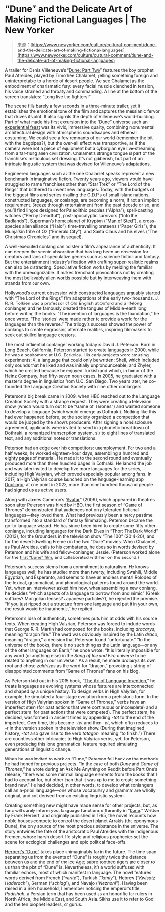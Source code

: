<!--yml
category: 未分类
date: 2024-05-29 13:28:53
-->

# “Dune” and the Delicate Art of Making Fictional Languages | The New Yorker

> 来源：[https://www.newyorker.com/culture/cultural-comment/dune-and-the-delicate-art-of-making-fictional-languages](https://www.newyorker.com/culture/cultural-comment/dune-and-the-delicate-art-of-making-fictional-languages)

A trailer for Denis Villeneuve’s “[Dune: Part Two](https://www.newyorker.com/magazine/2024/03/11/dune-part-two-movie-review)” features the boy prophet Paul Atreides, played by Timothée Chalamet, yelling something foreign and uninterpretable to a horde of desert people. We see Chalamet as the embodiment of charismatic fury: every facial muscle clenched in tension, his voice strained and throaty and commanding. A line at the bottom of the screen translates: “Long live the fighters!”

The scene fills barely a few seconds in a three-minute trailer, yet it establishes the emotional tone of the film and captures the messianic fervor that drives its plot. It also signals the depth of Villeneuve’s world-building. Part of what made his first excursion into the “Dune” universe such [an experiential feast](https://www.newyorker.com/culture/culture-desk/the-enduring-appeal-of-dune-as-an-adolescent-power-fantasy) was its vivid, immersive quality, combining monumental architectural design with atmospheric soundscapes and ethereal costuming. We could see a few remnants of our world (remember the bit with the bagpipes?), but the over-all effect was transportive, as if the camera were not a piece of equipment but a cyborgian eye live-streaming from a far-flung alien civilization. Chalamet’s strange tongue is part of the franchise’s meticulous set dressing. It’s not gibberish, but part of an intricate linguistic system that was devised for Villeneuve’s adaptations.

Engineered languages such as the one Chalamet speaks represent a new benchmark in imaginative fiction. Twenty years ago, viewers would have struggled to name franchises other than “Star Trek” or “The Lord of the Rings” that bothered to invent new languages. Today, with the budgets of the biggest films and series rivalling the G.D.P.s of small island nations, constructed languages, or conlangs, are becoming a norm, if not an implicit requirement. Breeze through entertainment from the past decade or so, and you’ll find lingos designed for Paleolithic peoples (“Alpha”), spell-casting witches (“Penny Dreadful”), post-apocalyptic survivors (“Into the Badlands”), Superman’s home planet of Krypton (“[Man of Steel](https://www.newyorker.com/culture/richard-brody/superman-and-the-superego)”), a cross-species alien alliance (“Halo”), time-travelling preteens (“Paper Girls”), the Munja’kin tribe of Oz (“Emerald City”), and Santa Claus and his elves (“The Christmas Chronicles” and its sequel).

A well-executed conlang can bolster a film’s appearance of authenticity. It can deepen the scenic absorption that has long been an obsession for creators and fans of speculative genres such as science fiction and fantasy. But the entertainment industry’s fixation with crafting super-realistic realms can also be distracting. Speculative fiction works by melding the familiar with the unrecognizable. It makes trenchant provocations not by creating the most believably alien worlds possible but by interweaving them with strands from our own.

Hollywood’s current obsession with constructed languages arguably started with “The Lord of the Rings” film adaptations of the early two-thousands. J. R. R. Tolkien was a professor of Old English at Oxford and a lifelong conlanger, and he famously created the tongues of Middle-earth long before writing the books. “The invention of languages is the foundation,” he once wrote. “The ‘stories’ were made rather to provide a world for the languages than the reverse.” The trilogy’s success showed the power of conlangs to create engrossing alternate realities, inspiring filmmakers to seek out skilled language creators.

The most influential conlanger working today is David J. Peterson. Born in Long Beach, California, Peterson started to create languages in 2000, while he was a sophomore at U.C. Berkeley. His early projects were amusing experiments: X, a language that could only be written; Sheli, which included only sounds that he liked and was initially unpronounceable; and Zhyler, which he created because he enjoyed Turkish and which, in honor of the Heinz Company, had fifty-seven noun cases. In 2005, he graduated with a master’s degree in linguistics from U.C. San Diego. Two years later, he co-founded the Language Creation Society with nine other conlangers.

Peterson’s big break came in 2009, when HBO reached out to the Language Creation Society with a strange request. They were creating a television show (which would turn out to be “Game of Thrones”) and wanted someone to develop a language (which would emerge as Dothraki). Nothing like this had ever happened before, so the society organized a competition that would be judged by the show’s producers. After signing a nondisclosure agreement, applicants were invited to send in a phonetic breakdown of Dothraki, a romanized transcription system, six to eight lines of translated text, and any additional notes or translations.

Peterson had an edge over his competitors: unemployment. For two and a half weeks, he worked eighteen-hour days, assembling a hundred and eighty pages of material. He made it to the second round and eventually produced more than three hundred pages in Dothraki. He landed the job and was later invited to develop five more languages for the series, including High Valyrian, which proved especially popular among fans. In 2017, a High Valyrian course launched on the language-learning app [Duolingo](https://www.newyorker.com/magazine/2023/04/24/how-much-can-duolingo-teach-us); at one point in 2023, more than nine hundred thousand people had signed up as active users.

Along with James Cameron’s “[Avatar](https://www.newyorker.com/magazine/2010/01/04/going-native-movie-reviews-avatar-sherlock-holmes)” (2009), which appeared in theatres soon after Peterson was hired by HBO, the first season of “Game of Thrones” demonstrated that audiences not only tolerated fictional languages—they loved them. What had previously been a nerdy pastime transformed into a standard of fantasy filmmaking. Peterson became the go-to language wizard. He has since been hired to create some fifty other conlangs, including languages for the Dark Elves in “Thor: The Dark World” (2013), for the Grounders in the television show “The 100” (2014-20), and for the desert-dwelling Fremen in the two “Dune” movies. When Chalamet, as Paul Atreides, calls to his combatants, he does so in words devised by Peterson and his wife and fellow-conlanger, Jessie. (Peterson worked alone for the [first “Dune” film](https://www.newyorker.com/culture/the-front-row/review-a-dune-sanded-to-dullness), and collaborated with her on the second.)

Peterson’s success stems from a commitment to naturalism. He knows languages well; he has studied more than twenty, including Swahili, Middle Egyptian, and Esperanto, and seems to have an endless mental Rolodex of the lexical, grammatical, and phonological patterns found around the world. Yet, when an interviewer asked him how, when assembling a new conlang, he decides “which aspects of a language to borrow from and mimic” (Greek suffixes? Mongolian tenses? Japanese particles?), he rejected the premise. “If you just ripped out a structure from one language and put it in your own, the result would be inauthentic,” he replied.

Peterson’s idea of authenticity sometimes puts him at odds with his source texts. When creating High Valyrian, Peterson was forced to include words that George R. R. Martin had composed for the books, including *dracarys*, meaning “dragon fire.” The word was obviously inspired by the Latin *draco*, meaning “dragon,” a decision that Peterson found “unfortunate.” “In the universe of the books, there is no such thing as the Latin language—or any of the other languages on Earth,” he once wrote. “It is literally impossible for any word (or anything else) in the *Song of Ice and Fire* universe to be related to anything in our universe.” As a result, he made *dracarys* its own root and chose *zaldrīzes* as the word for “dragon,” provoking a string of disappointed comments from “Game of Thrones” fans on his blog.

As Peterson laid out in his 2015 book, “[The Art of Language Invention](https://www.amazon.com/Art-Language-Invention-Horse-Lords-World-Building/dp/0143126466),” he treats languages as evolving systems whose features are interconnected and shaped by a unique history. To design verbs in High Valyrian, for example, he simulated a four-stage evolution from a prehistoric form. In the version of High Valyrian spoken in “Game of Thrones,” verbs have an imperfect stem (for past actions that were continuous or incomplete) and a perfect stem (for past actions that were completed). The perfect stem, he decided, was formed in ancient times by appending *-tat­* to the end of the imperfect. Over time, this became *-tet* and then *-et*, which often reduces to *-t* in the version spoken in the television show. (During that imagined history, *-tat* also gave rise to the verb *tatagon*, meaning “to finish.”) There are countless other intricacies to High Valyrian verbs, yet, for Peterson, even producing this lone grammatical feature required simulating generations of linguistic change.

When he was invited to work on “Dune,” Peterson fell back on the methods he had honed for previous projects. “In the case of both *Dune* and *Game of Thrones*,” he wrote during an Ask Me Anything on Reddit before Part One’s release, “there was some minimal language elements from the books that I had to account for, but other than that it was up to me to create something brand new.” He had decided, in other words, to develop what conlangers call an a-priori language—one whose vocabulary and grammar are wholly original, and not derived from an existing linguistic system.

Creating something new might have made sense for other projects, but, as fans will surely inform you, language functions differently in “[Dune](https://www.amazon.com/Dune-Frank-Herbert/dp/0441172717).” Written by Frank Herbert, and originally published in 1965, the novel recounts how noble houses compete to control the desert planet Arrakis (the eponymous Dune), the only source of the most precious substance in the universe. The story entwines the fate of the aristocratic Paul Atreides with the indigenous Fremen, whose harsh desert life style and religious prophecies set the scene for ecological challenges and epic political face-offs.

[Herbert’s “Dune”](https://www.newyorker.com/books/page-turner/dune-endures) takes place unimaginably far in the future. The time span separating us from the events of “Dune” is roughly twice the distance between us and the end of the Ice Age; sabre-toothed tigers are closer to us than the plot of “Dune” is. Nevertheless, it’s a world suffused with familiar echoes, most of which manifest in language. The novel features words derived from French (“*verite*”), Turkish (“*kanly*”), Hebrew (“*Kwisatz Haderach*”), German (“*schlag*”), and Navajo (“*Nezhoni*”). Having been raised in a Sikh household, I remember noticing the emperor’s title, *Padishah*, a Persian term that has been used as an honorific for rulers in North Africa, the Middle East, and South Asia. Sikhs use it to refer to God and the ten prophet leaders, or gurus.